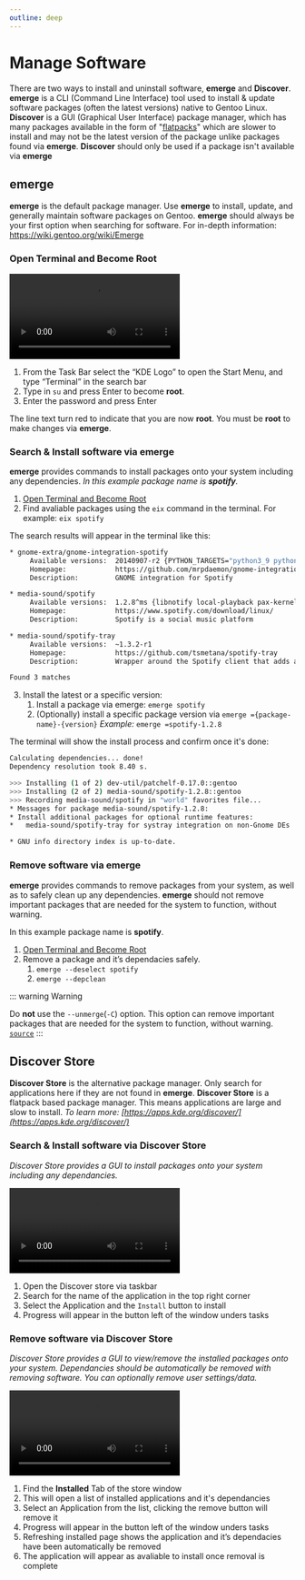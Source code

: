 ```yaml
---
outline: deep
---
```


# Manage Software

There are two ways to install and uninstall software, **emerge** and **Discover**. **emerge** is a CLI (Command Line Interface) tool used to install & update software packages (often the latest versions) native to Gentoo Linux. **Discover** is a GUI (Graphical User Interface) package manager, which has many packages available in the form of "[flatpacks](https://flatpak.org/)" which are slower to install and may not be the latest version of the package unlike packages found via **emerge**. **Discover** should only be used if a package isn't available via **emerge**

## emerge

**emerge** is the default package manager. Use **emerge** to install, update, and generally maintain software packages on Gentoo. **emerge** should always be your first option when searching for software. For in-depth information: https://wiki.gentoo.org/wiki/Emerge

### Open Terminal and Become Root

![Open Terminal from Taskbar](/media/user-guide/workstations/gentoo_workstation_open_terminal.mp4)


1.  From the Task Bar select the “KDE Logo” to open the Start Menu, and type “Terminal” in the search bar
2.  Type in `su` and press Enter to become **root**.
3.  Enter the password and press Enter

The line text turn red to indicate that you are now **root**.
You must be **root** to make changes via **emerge**.

### Search & Install software via emerge

**emerge** provides commands to install packages onto your system including any dependencies.  _In this example package name is **spotify**._

1.  [Open Terminal and Become Root](/gentoo/user/installing-software.md#open-terminal-and-become-root)
2.  Find avaliable packages using the `eix` command in the terminal. For example: `eix spotify`

The search results will appear in the terminal like this:

```bash
* gnome-extra/gnome-integration-spotify
     Available versions:  20140907-r2 {PYTHON_TARGETS="python3_9 python3_10"}
     Homepage:            https://github.com/mrpdaemon/gnome-integration-spotify
     Description:         GNOME integration for Spotify

* media-sound/spotify
     Available versions:  1.2.8^ms {libnotify local-playback pax-kernel pulseaudio}
     Homepage:            https://www.spotify.com/download/linux/
     Description:         Spotify is a social music platform

* media-sound/spotify-tray
     Available versions:  ~1.3.2-r1
     Homepage:            https://github.com/tsmetana/spotify-tray
     Description:         Wrapper around the Spotify client that adds a tray icon

Found 3 matches
```

3.  Install the latest or a specific version:
     1.   Install a package via emerge: `emerge spotify`
     2.  (Optionally) install a specific package version via `emerge ={package-name}-{version}` _Example:_ `emerge =spotify-1.2.8`

The terminal will show the install process and confirm once it's done:

```bash
Calculating dependencies... done!
Dependency resolution took 8.40 s.

>>> Installing (1 of 2) dev-util/patchelf-0.17.0::gentoo
>>> Installing (2 of 2) media-sound/spotify-1.2.8::gentoo
>>> Recording media-sound/spotify in "world" favorites file...
* Messages for package media-sound/spotify-1.2.8:
* Install additional packages for optional runtime features:
*   media-sound/spotify-tray for systray integration on non-Gnome DEs

* GNU info directory index is up-to-date.
```


### Remove software via emerge

**emerge** provides commands to remove packages from your system, as well as to safely clean up any dependencies. **emerge** should not remove important packages that are needed for the system to function, without warning.

In this example package name is **spotify**.

1.  [Open Terminal and Become Root](/gentoo/user/installing-software.md#open-terminal-and-become-root)
2.  Remove a package and it’s dependacies safely.
    1.  `emerge --deselect spotify`
    2.  `emerge --depclean`

::: warning Warning

Do **not** use the `--unmerge`(`-C`) option. This option can remove important packages that are needed for the system to function, without warning. [`source`](https://wiki.gentoo.org/wiki/Emerge#:~:text=see%20warning%20below)
:::



## Discover Store

**Discover Store** is the alternative package manager. Only search for applications here if they are not found in **emerge**. **Discover Store** is a flatpack based package manager. This means applications are large and slow to install. *To learn more: [https://apps.kde.org/discover/](https://apps.kde.org/discover/)*

### Search & Install software via Discover Store

_Discover Store provides a GUI to install packages onto your system including any dependancies._

![How to Install via Discover Store](/media/user-guide/workstations/discover_store_install.mp4)

1. Open the Discover store via taskbar
2. Search for the name of the application in the top right corner
3. Select the Application and the `Install` button to install
4. Progress will appear in the button left of the window unders tasks

### Remove software via Discover Store

_Discover Store provides a GUI to view/remove the installed packages onto your system. Dependancies should be automatically be removed with removing software. You can optionally remove user settings/data._

![How to remove via Discover Store](/media/user-guide/workstations/discover_store_remove.mp4)

   1. Find the **Installed** Tab of the store window
   2. This will open a list of installed applications and it's dependancies
   3. Select an Application from the list, clicking the remove button will remove it
   4. Progress will appear in the button left of the window unders tasks
   5. Refreshing installed page shows the application and it’s dependacies have been automatically be removed
   6. The application will appear as avaliable to install once removal is complete

